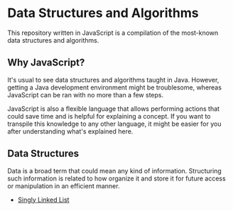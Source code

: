 # Data Structures and Algorithms
This repository written in JavaScript is a compilation of the most-known data structures and algorithms.

## Why JavaScript?
It's usual to see data structures and algorithms taught in Java. However, getting a Java development environment might be troublesome, whereas JavaScript can be ran with no more than a few steps.

JavaScript is also a flexible language that allows performing actions that could save time and is helpful for explaining a concept. If you want to transpile this knowledge to any other language, it might be easier for you after understanding what's explained here.

## Data Structures
Data is a broad term that could mean any kind of information. Structuring such information is related to how organize it and store it for future access or manipulation in an efficient manner.

* [Singly Linked List](src/singly-linked-lists/README.md)